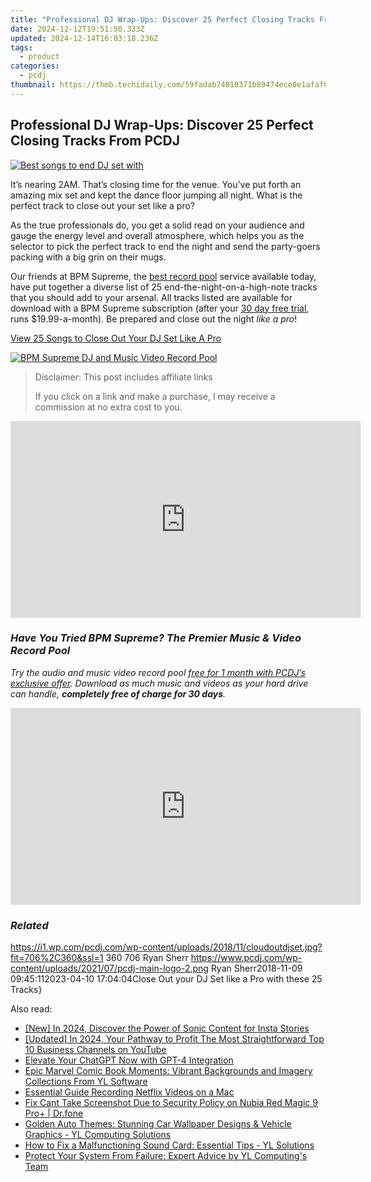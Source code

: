 ```yaml
---
title: "Professional DJ Wrap-Ups: Discover 25 Perfect Closing Tracks From PCDJ"
date: 2024-12-12T19:51:50.333Z
updated: 2024-12-14T16:03:18.236Z
tags:
  - product
categories:
  - pcdj
thumbnail: https://thmb.techidaily.com/59fadab74810371b89474ece0e1afaf00b25fe1d9d17efc006ec62a9fbd8fe50.jpg
---
```


## Professional DJ Wrap-Ups: Discover 25 Perfect Closing Tracks From PCDJ

[![Best songs to end DJ set with](https://i1.wp.com/pcdj.com/wp-content/uploads/2018/11/cloudoutdjset.jpg?resize=706%2C321&ssl=1)](https://i1.wp.com/pcdj.com/wp-content/uploads/2018/11/cloudoutdjset.jpg?fit=706%2C360&ssl=1 "Best songs to end DJ set with")

It’s nearing 2AM. That’s closing time for the venue. You’ve put forth an amazing mix set and kept the dance floor jumping all night. What is the perfect track to close out your set like a pro?

As the true professionals do, you get a solid read on your audience and gauge the energy level and overall atmosphere, which helps you as the selector to pick the perfect track to end the night and send the party-goers packing with a big grin on their mugs.

Our friends at BPM Supreme, the [best record pool](https://tools.techidaily.com/pcdj/products/) service available today, have put together a diverse list of 25 end-the-night-on-a-high-note tracks that you should add to your arsenal. All tracks listed are available for download with a BPM Supreme subscription (after your [30 day free trial](https://tools.techidaily.com/pcdj/products/), runs $19.99-a-month). Be prepared and close out the night _like a pro_!

[View 25 Songs to Close Out Your DJ Set Like A Pro](http://news.bpmsupreme.com/25-songs-to-close-out-your-dj-set-like-a-pro/)

[![BPM Supreme DJ and Music Video Record Pool](https://i2.wp.com/pcdj.com/wp-content/uploads/2018/03/Untitled-1.jpg?fit=300%2C158&ssl=1 "BPM Supreme DJ and Music Video Record Pool")](https://tools.techidaily.com/pcdj/products/)

>  Disclaimer: This post includes affiliate links
>
>  If you click on a link and make a purchase, I may receive a commission at no extra cost to you.
>

<!-- affiliate ads begin -->
<iframe width="560" height="315" src="https://www.youtube.com/embed/DxUX4R6Cf7c?si=prHevNQJivSkIfUt" title="YouTube video player" frameborder="0" allow="accelerometer; autoplay; clipboard-write; encrypted-media; gyroscope; picture-in-picture; web-share" referrerpolicy="strict-origin-when-cross-origin" allowfullscreen></iframe>
<!-- affiliate ads end -->

### _**Have You Tried BPM Supreme? The Premier Music & Video Record Pool**_

_Try the audio and music video record pool [free for 1 month with PCDJ’s exclusive offer](https://tools.techidaily.com/pcdj/products/). Download as much music and videos as your hard drive can handle, **completely free of charge for 30 days**._

<!-- affiliate ads begin -->
<iframe width="560" height="315" src="https://www.youtube.com/embed/iLlpdv0cz_k?si=HwTdnMmeVJXm4GPV" title="YouTube video player" frameborder="0" allow="accelerometer; autoplay; clipboard-write; encrypted-media; gyroscope; picture-in-picture; web-share" referrerpolicy="strict-origin-when-cross-origin" allowfullscreen></iframe>
<!-- affiliate ads end -->

### _Related_

https://i1.wp.com/pcdj.com/wp-content/uploads/2018/11/cloudoutdjset.jpg?fit=706%2C360&ssl=1 360 706 Ryan Sherr https://www.pcdj.com/wp-content/uploads/2021/07/pcdj-main-logo-2.png Ryan Sherr2018-11-09 09:45:112023-04-10 17:04:04Close Out your DJ Set like a Pro with these 25 Tracks}

<ins class="adsbygoogle"
     style="display:block"
     data-ad-format="autorelaxed"
     data-ad-client="ca-pub-7571918770474297"
     data-ad-slot="1223367746"></ins>

<ins class="adsbygoogle"
     style="display:block"
     data-ad-client="ca-pub-7571918770474297"
     data-ad-slot="8358498916"
     data-ad-format="auto"
     data-full-width-responsive="true"></ins>

<span class="atpl-alsoreadstyle">Also read:</span>
<div><ul>
<li><a href="https://instagram-video-files.techidaily.com/new-in-2024-discover-the-power-of-sonic-content-for-insta-stories/"><u>[New] In 2024, Discover the Power of Sonic Content for Insta Stories</u></a></li>
<li><a href="https://youtube-data.techidaily.com/ed-in-2024-your-pathway-to-profit-the-most-straightforward-top-10-business-channels-on-youtube/"><u>[Updated] In 2024, Your Pathway to Profit The Most Straightforward Top 10 Business Channels on YouTube</u></a></li>
<li><a href="https://tech-haven.techidaily.com/elevate-your-chatgpt-now-with-gpt-4-integration/"><u>Elevate Your ChatGPT Now with GPT-4 Integration</u></a></li>
<li><a href="https://win-updates.techidaily.com/epic-marvel-comic-book-moments-vibrant-backgrounds-and-imagery-collections-from-yl-software/"><u>Epic Marvel Comic Book Moments: Vibrant Backgrounds and Imagery Collections From YL Software</u></a></li>
<li><a href="https://screen-activity-recording.techidaily.com/essential-guide-recording-netflix-videos-on-a-mac/"><u>Essential Guide Recording Netflix Videos on a Mac</u></a></li>
<li><a href="https://howto.techidaily.com/fix-cant-take-screenshot-due-to-security-policy-on-nubia-red-magic-9-proplus-drfone-by-drfone-fix-android-problems-fix-android-problems/"><u>Fix Cant Take Screenshot Due to Security Policy on Nubia Red Magic 9 Pro+ | Dr.fone</u></a></li>
<li><a href="https://win-updates.techidaily.com/golden-auto-themes-stunning-car-wallpaper-designs-and-vehicle-graphics-yl-computing-solutions/"><u>Golden Auto Themes: Stunning Car Wallpaper Designs & Vehicle Graphics - YL Computing Solutions</u></a></li>
<li><a href="https://win-updates.techidaily.com/how-to-fix-a-malfunctioning-sound-card-essential-tips-yl-solutions/"><u>How to Fix a Malfunctioning Sound Card: Essential Tips - YL Solutions</u></a></li>
<li><a href="https://win-updates.techidaily.com/protect-your-system-from-failure-expert-advice-by-yl-computings-team/"><u>Protect Your System From Failure: Expert Advice by YL Computing's Team</u></a></li>
</ul></div>

